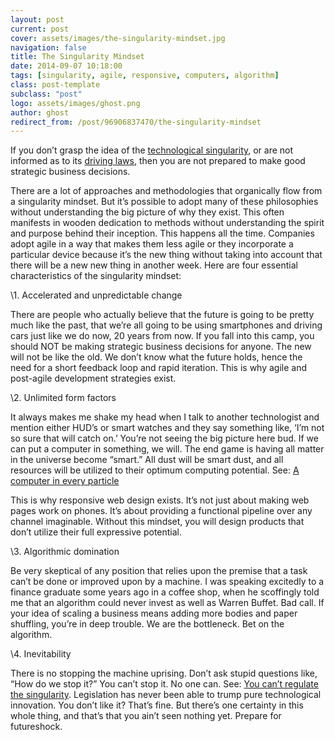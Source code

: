 ```yaml
---
layout: post
current: post
cover: assets/images/the-singularity-mindset.jpg
navigation: false
title: The Singularity Mindset
date: 2014-09-07 10:18:00
tags: [singularity, agile, responsive, computers, algorithm]
class: post-template
subclass: "post"
logo: assets/images/ghost.png
author: ghost
redirect_from: /post/96906837470/the-singularity-mindset
---
```


If you don’t grasp the idea of the [technological singularity](https://href.li/?http://en.wikipedia.org/wiki/Technological_singularity), or are not informed as to its [driving laws](https://href.li/?http://www.techradar.com/us/news/world-of-tech/10-laws-of-tech-the-rules-that-define-our-world-1067906), then you are not prepared to make good strategic business decisions.

There are a lot of approaches and methodologies that organically flow from a singularity mindset. But it’s possible to adopt many of these philosophies without understanding the big picture of why they exist. This often manifests in wooden dedication to methods without understanding the spirit and purpose behind their inception. This happens all the time. Companies adopt agile in a way that makes them less agile or they incorporate a particular device because it’s the new thing without taking into account that there will be a new new thing in another week. Here are four essential characteristics of the singularity mindset:

\1. Accelerated and unpredictable change

There are people who actually believe that the future is going to be pretty much like the past, that we’re all going to be using smartphones and driving cars just like we do now, 20 years from now. If you fall into this camp, you should NOT be making strategic business decisions for anyone. The new will not be like the old. We don’t know what the future holds, hence the need for a short feedback loop and rapid iteration. This is why agile and post-agile development strategies exist.

\2. Unlimited form factors

It always makes me shake my head when I talk to another technologist and mention either HUD’s or smart watches and they say something like, ‘I’m not so sure that will catch on.’ You’re not seeing the big picture here bud. If we can put a computer in something, we will. The end game is having all matter in the universe become “smart.” All dust will be smart dust, and all resources will be utilized to their optimum computing potential. See: [A computer in every particle](http://singularityhacker.com/post/54425244353/a-computer-in-every-particle)

This is why responsive web design exists. It’s not just about making web pages work on phones. It’s about providing a functional pipeline over any channel imaginable. Without this mindset, you will design products that don’t utilize their full expressive potential.

\3. Algorithmic domination

Be very skeptical of any position that relies upon the premise that a task can’t be done or improved upon by a machine. I was speaking excitedly to a finance graduate some years ago in a coffee shop, when he scoffingly told me that an algorithm could never invest as well as Warren Buffet. Bad call. If your idea of scaling a business means adding more bodies and paper shuffling, you’re in deep trouble. We are the bottleneck. Bet on the algorithm.

\4. Inevitability

There is no stopping the machine uprising. Don’t ask stupid questions like, “How do we stop it?” You can’t stop it. No one can. See: [You can’t regulate the singularity](http://singularityhacker.com/post/51561907720/you-cant-regulate-the-singularity). Legislation has never been able to trump pure technological innovation. You don’t like it? That’s fine. But there’s one certainty in this whole thing, and that’s that you ain’t seen nothing yet. Prepare for futureshock.
